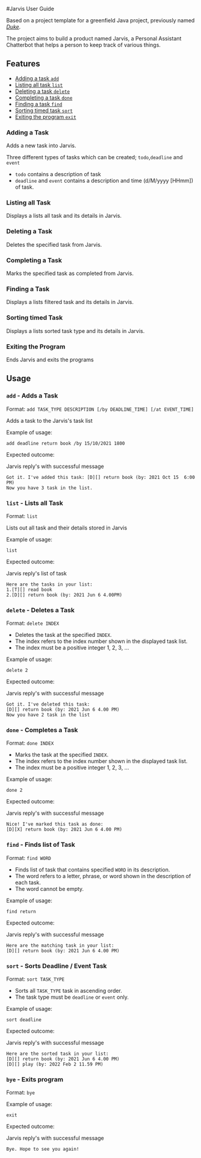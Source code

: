 #Jarvis User Guide


Based on a project template for a greenfield Java project, previously named [_Duke_](https://www.oracle.com/java/duke.html).

The project aims to build a product named Jarvis, a Personal Assistant Chatterbot that helps a person to keep track of various things.


## Features

- [Adding a task `add`](#adding-a-task)
- [Listing all task `list`](#listing-all-task)
- [Deleting a task `delete`](#deleting-a-task)
- [Completing a task `done`](#completing-a-task)
- [Finding a task `find`](#finding-a-task)
- [Sorting timed task `sort`](#sorting-timed-task)
- [Exiting the program `exit`](#exiting-the-program)

### Adding a Task

Adds a new task into Jarvis.

Three different types of tasks which can be created; `todo`,`deadline` and `event`
- `todo` contains a description of task
- `deadline` and `event` contains a description and time (d/M/yyyy [HHmm]) of task.


### Listing all Task

Displays a lists all task and its details in Jarvis.

### Deleting a Task

Deletes the specified task from Jarvis.

### Completing a Task

Marks the specified task as completed from Jarvis.

### Finding a Task

Displays a lists filtered task and its details in Jarvis.

### Sorting timed Task

Displays a lists sorted task type and its details in Jarvis.

### Exiting the Program 

Ends Jarvis and exits the programs


## Usage

### `add` - Adds a Task

Format: `add TASK_TYPE DESCRIPTION [/by DEADLINE_TIME] [/at EVENT_TIME]`

Adds a task to the Jarvis's task list

Example of usage: 

`add deadline return book /by 15/10/2021 1800`

Expected outcome:

Jarvis reply's with successful message

```
Got it. I've added this task: [D][] return book (by: 2021 Oct 15  6:00 PM)
Now you have 3 task in the list.
```

### `list` - Lists all Task

Format: `list`

Lists out all task and their details stored in Jarvis

Example of usage:

`list`

Expected outcome:

Jarvis reply's list of task

```
Here are the tasks in your list:
1.[T][] read book
2.[D][] return book (by: 2021 Jun 6 4.00PM)
```

### `delete` - Deletes a Task

Format: `delete INDEX`

- Deletes the task at the specified `INDEX`.
- The index refers to the index number shown in the displayed task list.
- The index must be a positive integer 1, 2, 3, …

Example of usage:

`delete 2`

Expected outcome:

Jarvis reply's with successful message

```
Got it. I've deleted this task:
[D][] return book (by: 2021 Jun 6 4.00 PM)
Now you have 2 task in the list
```

### `done` - Completes a Task

Format: `done INDEX`

- Marks the task at the specified `INDEX`.
- The index refers to the index number shown in the displayed task list.
- The index must be a positive integer 1, 2, 3, …

Example of usage:

`done 2`

Expected outcome:

Jarvis reply's with successful message

```
Nice! I've marked this task as done:
[D][X] return book (by: 2021 Jun 6 4.00 PM)
```

### `find` - Finds list of Task

Format: `find WORD`

- Finds list of task that contains specified `WORD` in its description.
- The word refers to a letter, phrase, or word shown in the description of each task.
- The word cannot be empty.

Example of usage:

`find return`

Expected outcome:

Jarvis reply's with successful message

```
Here are the matching task in your list:
[D][] return book (by: 2021 Jun 6 4.00 PM)
```

### `sort` - Sorts Deadline / Event Task

Format: `sort TASK_TYPE`

- Sorts all `TASK_TYPE` task in ascending order.
- The task type must be `deadline` or `event` only.

Example of usage:

`sort deadline`

Expected outcome:

Jarvis reply's with successful message

```
Here are the sorted task in your list:
[D][] return book (by: 2021 Jun 6 4.00 PM)
[D][] play (by: 2022 Feb 2 11.59 PM)
```

### `bye` - Exits program

Format: `bye`

Example of usage:

`exit`

Expected outcome:

Jarvis reply's with successful message

```
Bye. Hope to see you again!
```